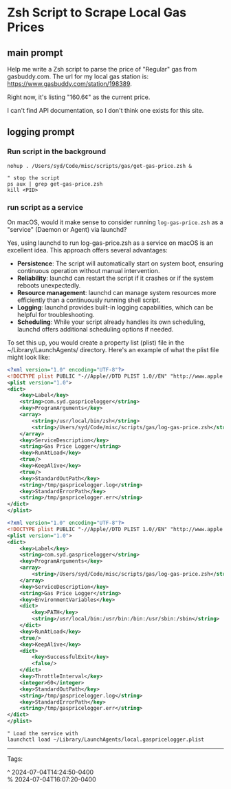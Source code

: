 # Zsh Script to Scrape Local Gas Prices

## main prompt

Help me write a Zsh script to parse the price of "Regular" gas from gasbuddy.com. The url for my local gas station is: https://www.gasbuddy.com/station/198389.

Right now, it's listing "160.6¢" as the current price.

I can't find API documentation, so I don't think one exists for this site.

## logging prompt

### Run script in the background

```vim
nohup . /Users/syd/Code/misc/scripts/gas/get-gas-price.zsh &

" stop the script
ps aux | grep get-gas-price.zsh
kill <PID>
```

### run script as a service

On macOS, would it make sense to consider running `log-gas-price.zsh` as a "service" (Daemon or Agent) via launchd?

Yes, using launchd to run log-gas-price.zsh as a service on macOS is an excellent idea. This approach offers several advantages:

-  __Persistence__: The script will automatically start on system boot, ensuring continuous operation without manual intervention.
-  __Reliability__: launchd can restart the script if it crashes or if the system reboots unexpectedly.
-  __Resource management__: launchd can manage system resources more efficiently than a continuously running shell script.
-  __Logging__: launchd provides built-in logging capabilities, which can be helpful for troubleshooting.
-  __Scheduling__: While your script already handles its own scheduling, launchd offers additional scheduling options if needed.

To set this up, you would create a property list (plist) file in the ~/Library/LaunchAgents/ directory. Here's an example of what the plist file might look like:

```xml
<?xml version="1.0" encoding="UTF-8"?>
<!DOCTYPE plist PUBLIC "-//Apple//DTD PLIST 1.0//EN" "http://www.apple.com/DTDs/PropertyList-1.0.dtd">
<plist version="1.0">
<dict>
    <key>Label</key>
    <string>com.syd.gaspricelogger</string>
    <key>ProgramArguments</key>
    <array>
        <string>/usr/local/bin/zsh</string>
        <string>/Users/syd/Code/misc/scripts/gas/log-gas-price.zsh</string>
    </array>
	<key>ServiceDescription</key>
	<string>Gas Price Logger</string>
    <key>RunAtLoad</key>
    <true/>
    <key>KeepAlive</key>
    <true/>
    <key>StandardOutPath</key>
    <string>/tmp/gaspricelogger.log</string>
    <key>StandardErrorPath</key>
    <string>/tmp/gaspricelogger.err</string>
</dict>
</plist>
```


```xml
<?xml version="1.0" encoding="UTF-8"?>
<!DOCTYPE plist PUBLIC "-//Apple//DTD PLIST 1.0//EN" "http://www.apple.com/DTDs/PropertyList-1.0.dtd">
<plist version="1.0">
<dict>
    <key>Label</key>
    <string>com.syd.gaspricelogger</string>
    <key>ProgramArguments</key>
    <array>
        <string>/Users/syd/Code/misc/scripts/gas/log-gas-price.zsh</string>
    </array>
    <key>ServiceDescription</key>
    <string>Gas Price Logger</string>
    <key>EnvironmentVariables</key>
    <dict>
        <key>PATH</key>
        <string>/usr/local/bin:/usr/bin:/bin:/usr/sbin:/sbin</string>
    </dict>
    <key>RunAtLoad</key>
    <true/>
    <key>KeepAlive</key>
    <dict>
        <key>SuccessfulExit</key>
        <false/>
    </dict>
    <key>ThrottleInterval</key>
    <integer>60</integer>
    <key>StandardOutPath</key>
    <string>/tmp/gaspricelogger.log</string>
    <key>StandardErrorPath</key>
    <string>/tmp/gaspricelogger.err</string>
</dict>
</plist>
```

```vim
" Load the service with
launchctl load ~/Library/LaunchAgents/local.gaspricelogger.plist
```

- - -
<!-- sources -->
[1]: https://claude.ai/chat/88b08358-7146-495d-b013-24e0c7967d59 "Zsh Script to Scrape Local Gas Prices"
[2]: https://chatgpt.com/c/6f81cefa-b664-4cfe-a2e8-f3e9d17753a4 "Run script as a service"

Tags: 

^ 2024-07-04T14:24:50-0400\
% 2024-07-04T16:07:20-0400
